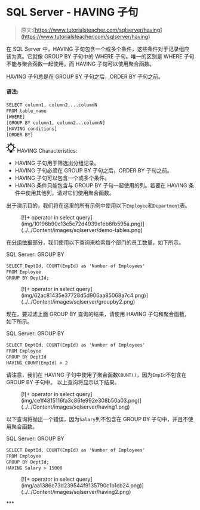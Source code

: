 # SQL Server - HAVING 子句

> 原文:[https://www.tutorialsteacher.com/sqlserver/having](https://www.tutorialsteacher.com/sqlserver/having)

在 SQL Server 中，HAVING 子句包含一个或多个条件，这些条件对于记录组应该为真。它就像 GROUP BY 子句中的 WHERE 子句。唯一的区别是 WHERE 子句不能与聚合函数一起使用，而 HAVING 子句可以使用聚合函数。

HAVING 子句总是在 GROUP BY 子句之后，ORDER BY 子句之前。

#### 语法:

```
SELECT column1, column2,...columnN 
FROM table_name
[WHERE]
[GROUP BY column1, column2...columnN]
[HAVING conditions]
[ORDER BY] 
```

![](img/85db52f5404f0c468e1b194aa487d6a1.png)  HAVING Characteristics:

*   HAVING 子句用于筛选出分组记录。
*   HAVING 子句必须在 GROUP BY 子句之后，ORDER BY 子句之前。
*   HAVING 子句可以包含一个或多个条件。
*   HAVING 条件只能包含与 GROUP BY 子句一起使用的列。若要在 HAVING 条件中使用其他列，请对它们使用聚合函数。

出于演示目的，我们将在这里的所有示例中使用以下`Employee`和`Department`表。

<figure>[![+ operator in select query](img/10196b90c13e5c72d4939e1eb6fb595a.png)](../../Content/images/sqlserver/demo-tables.png)</figure>

在[分组依据](/sqlserver/groupby)部分，我们使用以下查询来检索每个部门的员工数量，如下所示。

SQL Server: GROUP BY 

```
SELECT DeptId, COUNT(EmpId) as 'Number of Employees' 
FROM Employee
GROUP BY DeptId; 
```

<figure>[![+ operator in select query](img/62ac81435e37728d5d906aa85068a7c4.png)](../../Content/images/sqlserver/groupby2.png)</figure>

现在，要过滤上面 GROUP BY 查询的结果，请使用 HAVING 子句和聚合函数，如下所示。

SQL Server: GROUP BY 

```
SELECT DeptId, COUNT(EmpId) as 'Number of Employees' 
FROM Employee
GROUP BY DeptId
HAVING COUNT(EmpId) > 2 
```

请注意，我们在 HAVING 子句中使用了聚合函数`COUNT()`，因为`EmpId`不包含在 GROUP BY 子句中。 以上查询将显示以下结果。

<figure>[![+ operator in select query](img/ce1f4815116fa3c86fe992e308b50a03.png)](../../Content/images/sqlserver/having1.png)</figure>

以下查询将抛出一个错误，因为`Salary`列不包含在 GROUP BY 子句中，并且不使用聚合函数。

SQL Server: GROUP BY 

```
SELECT DeptId, COUNT(EmpId) as 'Number of Employees' 
FROM Employee
GROUP BY DeptId;
HAVING Salary > 15000 
```

<figure>[![+ operator in select query](img/aa1386c73d239544f9135790c1b1cb24.png)](../../Content/images/sqlserver/having2.png)</figure>***